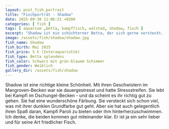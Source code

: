 ```yaml
---
layout: post_fish_portrait
title: "Fischporträt - Shadow"
date: 2025-09-30 11:06:51 +0200
categories: [ fish ]
tags: [ aquarium ,betta, kampffisch, walstad, shadow, fisch ]
excerpt: "Shadow ist ein schüchterner Betta, der sich gerne versteckt. Hier halte ich seine Entwicklung fest."
image: /assets/fish/shadow/shadow.jpg
fish_name: Shadow
fish_birth: Mai 2025
fish_price: 5 € (Interaquaristik)
fish_type: Betta splendens
fish_color: Schwarz mit grün-blauem Schimmer
fish_gender: Weiblich
gallery_dir: /assets/fish/shadow
---
```


Shadow ist eine richtige kleine Schönheit. Mit ihren Geschwistern im Mangroven-Becken war sie dauergestresst und hatte
Stressstreifen.
Sie lebt bei Kampfi im Dschungel-Becken - und da scheint es ihr richtig gut zu gehen. Sie hat eine wunderschöne Färbung.
Sie versteckt sich schon viel, was mit ihrer dunklen Grundfarbe gut geht. Aber sie hat auch gelegentlich ihren Spaß
daran, Kampfi Paroli zu bieten oder ihm hinterherzuschwimmen.
Ich denke, die beiden kommen gut miteinander klar. Er ist ja ein sehr lieber und für seine Art friedlicher Fisch.